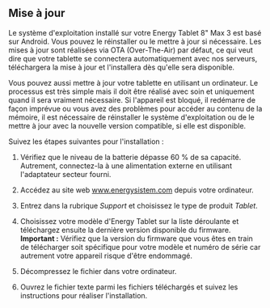 ## Mise à jour

Le système d'exploitation installé sur votre Energy Tablet 8" Max 3 est basé sur Android. Vous pouvez le réinstaller ou le mettre à jour si nécessaire. Les mises à jour sont réalisées via OTA (Over-The-Air) par défaut, ce qui veut dire que votre tablette se connectera automatiquement avec nos serveurs, téléchargera la mise à jour et l'installera dès qu'elle sera disponible.

Vous pouvez aussi mettre à jour votre tablette en utilisant un ordinateur. Le processus est très simple mais il doit être réalisé avec soin et uniquement quand il sera vraiment nécessaire. Si l'appareil est bloqué, il redémarre de façon imprévue ou vous avez des problèmes pour accéder au contenu de la mémoire, il est nécessaire de réinstaller le système d'exploitation ou de le mettre à jour avec la nouvelle version compatible, si elle est disponible.

Suivez les étapes suivantes pour l'installation :

1. Vérifiez que le niveau de la batterie dépasse 60 % de sa capacité. Autrement, connectez-la à une alimentation externe en utilisant l'adaptateur secteur fourni.

2. Accédez au site web www.energysistem.com depuis votre ordinateur.

3. Entrez dans la rubrique *Support* et choisissez le type de produit *Tablet*.

4. Choisissez votre modèle d'Energy Tablet sur la liste déroulante et téléchargez ensuite la dernière version disponible du firmware.
**Important :**
Vérifiez que la version du firmware que vous êtes en train de télécharger soit spécifique pour votre modèle et numéro de série car autrement votre appareil risque d'être endommagé.

5. Décompressez le fichier dans votre ordinateur.

6. Ouvrez le fichier texte parmi les fichiers téléchargés et suivez les instructions pour réaliser l'installation.
